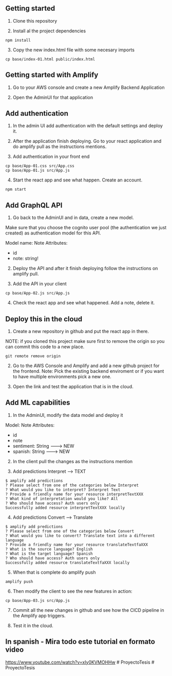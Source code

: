 ## Getting started

1. Clone this repository

2. Install al the project dependencies

```
npm install
```

3. Copy the new index.html file with some necesary imports

```
cp base/index-01.html public/index.html
```

## Getting started with Amplify

1. Go to your AWS console and create a new Amplify Backend Application

2. Open the AdminUI for that application

## Add authentication

1. In the admin UI add authentication with the default settings and deploy it.

2. After the application finish deploying. Go to your react application and do amplify pull as the instructions mentions.

3. Add authentication in your front end

```
cp base/App-01.css src/App.css
cp base/App-01.js src/App.js
```

4. Start the react app and see what happen. Create an account.

```
npm start
```

## Add GraphQL API

1. Go back to the AdminUI and in data, create a new model.

Make sure that you choose the cognito user pool (the authentication we just created) as authentication model for this API.

Model name: Note
Attributes:

- id
- note: string!

2. Deploy the API and after it finish deploying follow the instructions on amplify pull.

3. Add the API in your client

```
cp base/App-02.js src/App.js
```

4. Check the react app and see what happened. Add a note, delete it.

## Deploy this in the cloud

1. Create a new repository in github and put the react app in there.

NOTE: if you cloned this project make sure first to remove the origin so you can commit this code to a new place.

```
git remote remove origin
```

2. Go to the AWS Console and Amplify and add a new github project for the frontend.
   Note: Pick the existing backend enviroment or if you want to have multiple environments pick a new one.

3. Open the link and test the application that is in the cloud.

## Add ML capabilities

1. In the AdminUI, modify the data model and deploy it

Model: Note
Attributes:

- id
- note
- sentiment: String ---> NEW
- spanish: String ---> NEW

2. In the client pull the changes as the instructions mention

3. Add predictions Interpret --> TEXT

```
$ amplify add predictions
? Please select from one of the categories below Interpret
? What would you like to interpret? Interpret Text
? Provide a friendly name for your resource interpretTextXXX
? What kind of interpretation would you like? All
? Who should have access? Auth users only
Successfully added resource interpretTextXXX locally
```

4. Add predictions Convert --> Translate

```
$ amplify add predictions
? Please select from one of the categories below Convert
? What would you like to convert? Translate text into a different language
? Provide a friendly name for your resource translateTextfaXXX
? What is the source language? English
? What is the target language? Spanish
? Who should have access? Auth users only
Successfully added resource translateTextfaXXX locally
```

5. When that is complete do amplify push

```
amplify push
```

6. Then modify the client to see the new features in action:

```
cp base/App-03.js src/App.js
```

7. Commit all the new changes in github and see how the CICD pipeline in the Amplify app triggers.

8. Test it in the cloud.

## In spanish - Mira todo este tutorial en formato video

https://www.youtube.com/watch?v=xIy0KVMOHHw
#   P r o y e c t o T e s i s  
 #   P r o y e c t o T e s i s  
 